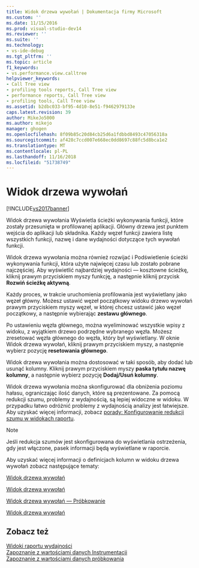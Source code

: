 ```yaml
---
title: Widok drzewa wywołań | Dokumentacja firmy Microsoft
ms.custom: ''
ms.date: 11/15/2016
ms.prod: visual-studio-dev14
ms.reviewer: ''
ms.suite: ''
ms.technology:
- vs-ide-debug
ms.tgt_pltfrm: ''
ms.topic: article
f1_keywords:
- vs.performance.view.calltree
helpviewer_keywords:
- Call Tree view
- profiling tools reports, Call Tree view
- performance reports, Call Tree view
- profiling tools, Call Tree view
ms.assetid: b2dbc033-bf95-4d10-8e51-f9462979133e
caps.latest.revision: 39
author: MikeJo5000
ms.author: mikejo
manager: ghogen
ms.openlocfilehash: 8f09b85c20d84cb25d6a1fdbbd8493c47056318a
ms.sourcegitcommit: af428c7ccd007e668ec0dd8697c88fc5d8bca1e2
ms.translationtype: MT
ms.contentlocale: pl-PL
ms.lasthandoff: 11/16/2018
ms.locfileid: "51738749"
---
```

# <a name="call-tree-view"></a>Widok drzewa wywołań
[!INCLUDE[vs2017banner](../includes/vs2017banner.md)]

Widok drzewa wywołania Wyświetla ścieżki wykonywania funkcji, które zostały przesunięta w profilowanej aplikacji. Główny drzewa jest punktem wejścia do aplikacji lub składnika. Każdy węzeł funkcji zawiera listę wszystkich funkcji, nazwę i dane wydajności dotyczące tych wywołań funkcji.  
  
 Widok drzewa wywołania można również rozwijać i Podświetlenie ścieżki wykonywania funkcji, która użyte najwięcej czasu lub zostało pobrane najczęściej. Aby wyświetlić najbardziej wydajności — kosztowne ścieżkę, kliknij prawym przyciskiem myszy funkcję, a następnie kliknij przycisk **Rozwiń ścieżkę aktywną**.  
  
 Każdy proces, w trakcie uruchomienia profilowania jest wyświetlany jako węzeł główny. Możesz ustawić węzeł początkowy widoku drzewo wywołań prawym przyciskiem myszy węzeł, w której chcesz ustawić jako węzeł początkowy, a następnie wybierając **zestawu głównego**.  
  
 Po ustawieniu węzła głównego, można wyeliminować wszystkie wpisy z widoku, z wyjątkiem drzewo podrzędne wybranego węzła. Możesz zresetować węzła głównego do węzła, który był wyświetlany. W oknie Widok drzewa wywołań, kliknij prawym przyciskiem myszy, a następnie wybierz pozycję **resetowania głównego**.  
  
 Widok drzewa wywołania można dostosować w taki sposób, aby dodać lub usunąć kolumny. Kliknij prawym przyciskiem myszy **paska tytułu nazwę kolumny**, a następnie wybierz pozycję **Dodaj/Usuń kolumny**.  
  
 Widok drzewa wywołania można skonfigurować dla obniżenia poziomu hałasu, ograniczając ilość danych, które są prezentowane. Za pomocą redukcji szumu, problemy z wydajnością, są lepiej widoczne w widoku. W przypadku łatwo odróżnić problemy z wydajnością analizy jest łatwiejsze. Aby uzyskać więcej informacji, zobacz [porady: Konfigurowanie redukcji szumu w widokach raportu](../profiling/how-to-configure-noise-reduction-in-report-views.md).  
  
> [!NOTE]
>  Jeśli redukcja szumów jest skonfigurowana do wyświetlania ostrzeżenia, gdy jest włączone, pasek informacji będą wyświetlane w raporcie.  
  
 Aby uzyskać więcej informacji o definicjach kolumn w widoku drzewa wywołań zobacz następujące tematy:  
  
 [Widok drzewa wywołań](../profiling/call-tree-view-sampling-data.md)  
  
 [Widok drzewa wywołań](../profiling/call-tree-view-instrumentation-data.md)  
  
 [Widok drzewa wywołań — Próbkowanie](../profiling/call-tree-view-dotnet-memory-sampling-data.md)  
  
 [Widok drzewa wywołań](../profiling/call-tree-view-contention-data.md)  
  
## <a name="see-also"></a>Zobacz też  
 [Widoki raportu wydajności](../profiling/performance-report-views.md)   
 [Zapoznanie z wartościami danych Instrumentacji](../profiling/understanding-instrumentation-data-values.md)   
 [Zapoznanie z wartościami danych próbkowania](../profiling/understanding-sampling-data-values.md)



